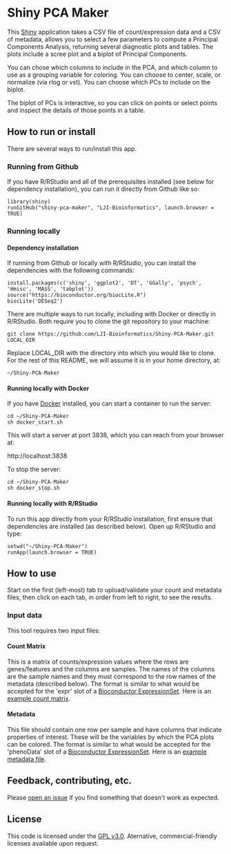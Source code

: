 # Shiny PCA Maker

This [Shiny](http://shiny.rstudio.com/) application takes a CSV file of count/expression data and a CSV of metadata, allows you to select a few parameters to compute a Principal Components Analysis, returning several diagnostic plots and tables. The plots include a scree plot and a biplot of Principal Components.

You can chose which columns to include in the PCA, and which column to use as a grouping variable for coloring. You can choose to center, scale, or normalize (via rlog or vst). You can choose which PCs to include on the biplot.

The biplot of PCs is interactive, so you can click on points or select points and inspect the details of those points in a table. 

## How to run or install

There are several ways to run/install this app.

### Running from Github

If you have R/RStudio and all of the prerequisites installed (see below for dependency installation), you can run it directly from Github like so:

```
library(shiny)
runGitHub("shiny-pca-maker", "LJI-Bioinformatics", launch.browser = TRUE)
```

### Running locally

#### Dependency installation

If running from Github or locally with R/RStudio, you can install the dependencies with
the following commands:

```
install.packages(c('shiny', 'ggplot2', 'DT', 'GGally', 'psych', 'Hmisc', 'MASS', 'tabplot'))
source("https://bioconductor.org/biocLite.R")
biocLite('DESeq2')
```

There are multiple ways to run locally, including with Docker or directly in R/RStudio.  Both require you to clone the git repository to your machine:

```
git clone https://github.com/LJI-Bioinformatics/Shiny-PCA-Maker.git LOCAL_DIR
```

Replace LOCAL_DIR with the directory into which you would like to clone.  For the rest of this README, we will assume it is in your home directory, at:

```
~/Shiny-PCA-Maker
```

#### Running locally with Docker

If you have [Docker](https://www.docker.com/) installed, you can start a container to run the server:

```
cd ~/Shiny-PCA-Maker
sh docker_start.sh
```

This will start a server at port 3838, which you can reach from your browser at:

http://localhost:3838


To stop the server:

```
cd ~/Shiny-PCA-Maker
sh docker_stop.sh
```

#### Running locally with R/RStudio

To run this app directly from your R/RStudio installation, first ensure that dependencies are installed (as described below).  Open up R/RStudio and type:

```
setwd("~/Shiny-PCA-Maker")
runApp(launch.browser = TRUE) 
```

## How to use

Start on the first (left-most) tab to upload/validate your count and metadata files, then click on each tab, in order from left to right, to see the results.

### Input data

This tool requires two input files:

#### Count Matrix

This is a matrix of counts/expression values where the rows are genes/features and the columns are samples.  The names of the columns are the sample names and they must correspond to the row names of the metadata (described below).  The format is similar to what would be accepted for the 'expr' slot of a [Bioconductor ExpressionSet](http://www.bioconductor.org/packages/release/bioc/vignettes/Biobase/inst/doc/ExpressionSetIntroduction.pdf).  Here is an [example count matrix](www/GSE81741.counts.tsv).

#### Metadata

This file should contain one row per sample and have columns that indicate properties of interest.  These will be the variables by which the PCA plots can be colored.  The format is similar to what would be accepted for the 'phenoData' slot of a [Bioconductor ExpressionSet](http://www.bioconductor.org/packages/release/bioc/vignettes/Biobase/inst/doc/ExpressionSetIntroduction.pdf).  Here is an [example metadata file](www/GSE81741.metadata.tsv).

## Feedback, contributing, etc.

Please [open an issue](https://github.com/LJI-Bioinformatics/Shiny-PCA-Maker/issues/new) if you find something that doesn't work as expected.

## License

This code is licensed under the [GPL v3.0](https://www.gnu.org/licenses/gpl.html).  Aternative, commercial-friendly licenses available upon request.